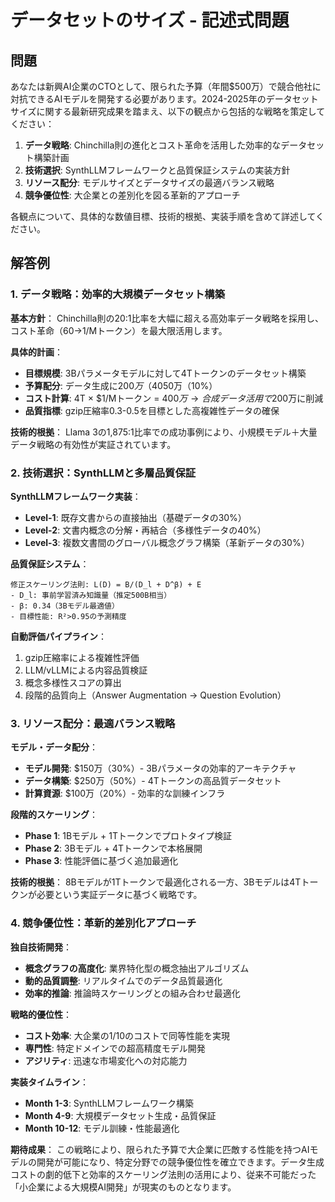# データセットのサイズ - 記述式問題

## 問題
あなたは新興AI企業のCTOとして、限られた予算（年間$500万）で競合他社に対抗できるAIモデルを開発する必要があります。2024-2025年のデータセットサイズに関する最新研究成果を踏まえ、以下の観点から包括的な戦略を策定してください：

1. **データ戦略**: Chinchilla則の進化とコスト革命を活用した効率的なデータセット構築計画
2. **技術選択**: SynthLLMフレームワークと品質保証システムの実装方針
3. **リソース配分**: モデルサイズとデータサイズの最適バランス戦略
4. **競争優位性**: 大企業との差別化を図る革新的アプローチ

各観点について、具体的な数値目標、技術的根拠、実装手順を含めて詳述してください。

## 解答例

### 1. データ戦略：効率的大規模データセット構築

**基本方針**：
Chinchilla則の20:1比率を大幅に超える高効率データ戦略を採用し、コスト革命（$60→$1/Mトークン）を最大限活用します。

**具体的計画**：
- **目標規模**: 3Bパラメータモデルに対して4Tトークンのデータセット構築
- **予算配分**: データ生成に$200万（40%）、品質保証に$50万（10%）
- **コスト計算**: 4T × $1/Mトークン = $400万 → 合成データ活用で$200万に削減
- **品質指標**: gzip圧縮率0.3-0.5を目標とした高複雑性データの確保

**技術的根拠**：
Llama 3の1,875:1比率での成功事例により、小規模モデル＋大量データ戦略の有効性が実証されています。

### 2. 技術選択：SynthLLMと多層品質保証

**SynthLLMフレームワーク実装**：
- **Level-1**: 既存文書からの直接抽出（基礎データの30%）
- **Level-2**: 文書内概念の分解・再結合（多様性データの40%）
- **Level-3**: 複数文書間のグローバル概念グラフ構築（革新データの30%）

**品質保証システム**：
```
修正スケーリング法則: L(D) = B/(D_l + D^β) + E
- D_l: 事前学習済み知識量（推定500B相当）
- β: 0.34（3Bモデル最適値）
- 目標性能: R²>0.95の予測精度
```

**自動評価パイプライン**：
1. gzip圧縮率による複雑性評価
2. LLM/vLLMによる内容品質検証
3. 概念多様性スコアの算出
4. 段階的品質向上（Answer Augmentation → Question Evolution）

### 3. リソース配分：最適バランス戦略

**モデル・データ配分**：
- **モデル開発**: $150万（30%）- 3Bパラメータの効率的アーキテクチャ
- **データ構築**: $250万（50%）- 4Tトークンの高品質データセット
- **計算資源**: $100万（20%）- 効率的な訓練インフラ

**段階的スケーリング**：
- **Phase 1**: 1Bモデル + 1Tトークンでプロトタイプ検証
- **Phase 2**: 3Bモデル + 4Tトークンで本格展開
- **Phase 3**: 性能評価に基づく追加最適化

**技術的根拠**：
8Bモデルが1Tトークンで最適化される一方、3Bモデルは4Tトークンが必要という実証データに基づく戦略です。

### 4. 競争優位性：革新的差別化アプローチ

**独自技術開発**：
- **概念グラフの高度化**: 業界特化型の概念抽出アルゴリズム
- **動的品質調整**: リアルタイムでのデータ品質最適化
- **効率的推論**: 推論時スケーリングとの組み合わせ最適化

**戦略的優位性**：
- **コスト効率**: 大企業の1/10のコストで同等性能を実現
- **専門性**: 特定ドメインでの超高精度モデル開発
- **アジリティ**: 迅速な市場変化への対応能力

**実装タイムライン**：
- **Month 1-3**: SynthLLMフレームワーク構築
- **Month 4-9**: 大規模データセット生成・品質保証
- **Month 10-12**: モデル訓練・性能最適化

**期待成果**：
この戦略により、限られた予算で大企業に匹敵する性能を持つAIモデルの開発が可能になり、特定分野での競争優位性を確立できます。データ生成コストの劇的低下と効率的スケーリング法則の活用により、従来不可能だった「小企業による大規模AI開発」が現実のものとなります。 